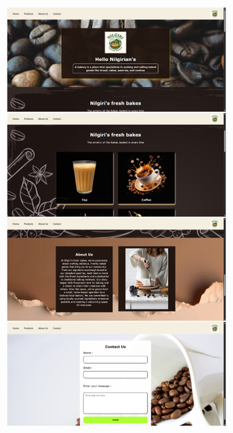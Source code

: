 ![HOME PAGE](scr_shts/Home%20page.png)
![PRODUCT PAGE](scr_shts/Product%20page.png)
![ABOUT US PAGE](scr_shts/About%20us%20page.png)
![CONTACT PAGE](scr_shts/Contact%20page.png)
